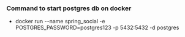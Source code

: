 ### Command to start postgres db on docker

- docker run --name spring_social -e POSTGRES_PASSWORD=postgres123 -p 5432:5432 -d postgres
